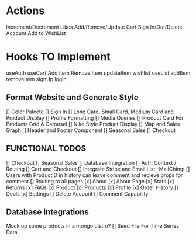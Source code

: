 # Actions 
  Increment/Decrement Likes
  Add/Remove/Update Cart
  Sign In/Out/Delete Account
  Add to WishList

# Hooks TO Implement
  useAuth
  useCart
    Add item
    Remove Item
    updateItem
  wishlist
    useList
    addItem
    removeItem
  signUp
  login

## Format Website and Generate Style
  [] Color Paleete
  [] Sign In
  [] Long Card, Small Card, Medium Card and Product Display 
  [] Profile Formatting
  [] Media Queries
  [] Product Card For Products Grid & Carousel
  [] Nike Style Product Display
  [] Map and Sales Graph
  [] Header and Footer Component 
  [] Seasonal Sales
  [] Checkout

## FUNCTIONAL TODOS
  [] Checkout
  [] Seasonal Sales
  [] Database Integration
  [] Auth Context / Routing
  [] Cart and Checkout 
  [] Integrate Stripe and Email List -MailChimp
  [] Users with ProductID in history can leave comment and recieve props for comment
  [] Routing to all pages
    [x] About
      [x] About Page
      [x] Stats
      [x] Returns
      [x] FAQs
    [x] Product
    [x] Products
    [x] Profile
      [x] Order History
      [] Deals
      [x] Settings
        [] Delete Account
  [] Comment Capability
  
## Database Integrations
  Mock up some products in a mongo distro?
  [] Seed File For Time Series Data